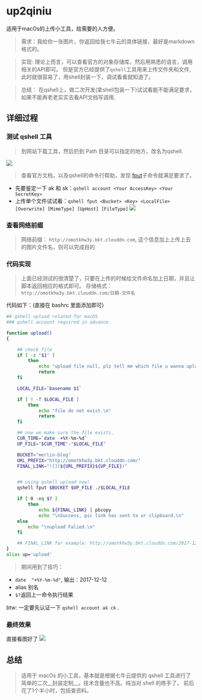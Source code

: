 # up2qiniu
适用于macOs的上传小工具，给需要的人方便。

> 需求：我给你一张图片，你返回给我七牛云的具体链接，最好是markdown格式的。

> 实现:
理论上而言，可以查看官方的对象存储库，然后用熟悉的语言，调用相关的API即可。
但是官方已经提供了`qshell`工具用来上传文件夹和文件, 此时就很容易了，用shell封装一下，调试看看就知道了。

> 总结： 在qshell上，做二次开发(拿shell包装一下)试试看能不能满足要求，如果不能再老老实实去看API文档写调用.

## 详细过程

### 测试 qshell 工具
> 到网站下载工具，然后扔到 Path 目录可以指定的地方，改名为qshell.

![](http://omotkhw3y.bkt.clouddn.com/qshell1-test.jpg)

> 查看官方文档，以及qshell的命令行帮助，发现 [fput](https://github.com/qiniu/qshell/blob/master/docs/fput.md)子命令就满足要求了。
* 先要鉴定一下 ak 和 sk：`qshell account <Your AccessKey> <Your SecretKey>`
* 上传单个文件试试看：`qshell fput <Bucket> <Key> <LocalFile> [Overwrite] [MimeType] [UpHost] [FileType]`
![](http://omotkhw3y.bkt.clouddn.com/qshell1-test2.jpg)



### 查看网络前缀
> 网络前缀： `http://omotkhw3y.bkt.clouddn.com`, 这个信息加上上传上去的图片文件名，则可以完成目的


### 代码实现
> 上面已经测试的很清楚了，只要在上传的时候给文件命名加上日期，并且让脚本返回相应的格式即可。
存储格式： `http://omotkhw3y.bkt.clouddn.com/日期-文件名`

代码如下：(直接在 bashrc 里面添加即可)
```bash
## qshell upload related for macOS
### qshell account required in advance

function upload()
{

    ## check file
    if [ -z "$1" ]
        then 
            echo "upload file null, plz tell me which file u wanna upload \n"
            return
    fi

    LOCAL_FILE=`basename $1`

    if [ ! -f $LOCAL_FILE ] 
        then
            echo "file do not exist.\n"
            return
    fi

    ## now we make sure the file exists.
    CUR_TIME=`date  +%Y-%m-%d`
    UP_FILE="$CUR_TIME"-"$LOCAL_FILE"

    BUCKET="merlin-blog"
    URL_PREFIX="http://omotkhw3y.bkt.clouddn.com/" 
    FINAL_LINK="![](${URL_PREFIX}${UP_FILE})"


    ## using qshell upload now!
    qshell fput $BUCKET $UP_FILE ./$LOCAL_FILE 

    if [ 0 -eq $? ]
        then    
            echo ${FINAL_LINK} | pbcopy
            echo "\nSuccess, pic link has sent to ur clipboard.\n"
    else
        echo "\nupload Falied.\n"
    fi

    ## FINAL_LINK for example: http://omotkhw3y.bkt.clouddn.com/2017-12-12-jsxsx.jpg
}
alias up='upload'
```

> 期间用到了技巧：
* `date  "+%Y-%m-%d"`,  输出：2017-12-12
* alias 别名
* `$?`返回上一命令执行结果

btw: 一定要先认证一下 `qshell account ak ck` .


### 最终效果
直接看图好了
![](http://omotkhw3y.bkt.clouddn.com/2017-12-13-up_final.jpg)

## 总结

> 适用于 macOs 的小工具，基本就是根据七牛云提供的 qshell 工具进行了简单的二次__封装定制__，技术含量也不高。纯当对 shell 的练手了， 前后花了1个半小时，包括查资料。
